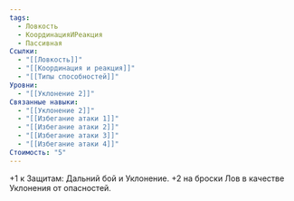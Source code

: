 ```yaml
---
tags:
  - Ловкость
  - КоординацияИРеакция
  - Пассивная
Ссылки:
  - "[[Ловкость]]"
  - "[[Координация и реакция]]"
  - "[[Типы способностей]]"
Уровни:
  - "[[Уклонение 2]]"
Связанные навыки:
  - "[[Уклонение 2]]"
  - "[[Избегание атаки 1]]"
  - "[[Избегание атаки 2]]"
  - "[[Избегание атаки 3]]"
  - "[[Избегание атаки 4]]"
Стоимость: "5"
---
```

+1 к Защитам: Дальний бой и Уклонение. +2 на броски Лов в качестве Уклонения от опасностей.